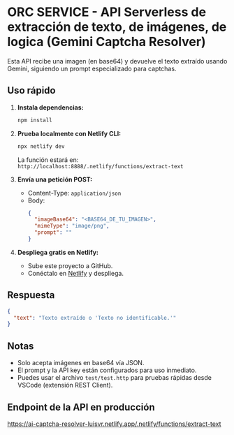 # ORC SERVICE - API Serverless de extracción de texto, de imágenes, de logica (Gemini Captcha Resolver)

Esta API recibe una imagen (en base64) y devuelve el texto extraído usando Gemini, siguiendo un prompt especializado para captchas.

## Uso rápido

1. **Instala dependencias:**
   ```bash
   npm install
   ```

2. **Prueba localmente con Netlify CLI:**
   ```bash
   npx netlify dev
   ```
   La función estará en: `http://localhost:8888/.netlify/functions/extract-text`

3. **Envía una petición POST:**
   - Content-Type: `application/json`
   - Body:
     ```json
     {
       "imageBase64": "<BASE64_DE_TU_IMAGEN>",
       "mimeType": "image/png",
       "prompt": ""
     }
     ```

4. **Despliega gratis en Netlify:**
   - Sube este proyecto a GitHub.
   - Conéctalo en [Netlify](https://app.netlify.com/) y despliega.

## Respuesta
```json
{
  "text": "Texto extraído o 'Texto no identificable.'"
}
```

## Notas
- Solo acepta imágenes en base64 vía JSON.
- El prompt y la API key están configurados para uso inmediato.
- Puedes usar el archivo `test/test.http` para pruebas rápidas desde VSCode (extensión REST Client).

## Endpoint de la API en producción

https://ai-captcha-resolver-luisvr.netlify.app/.netlify/functions/extract-text
